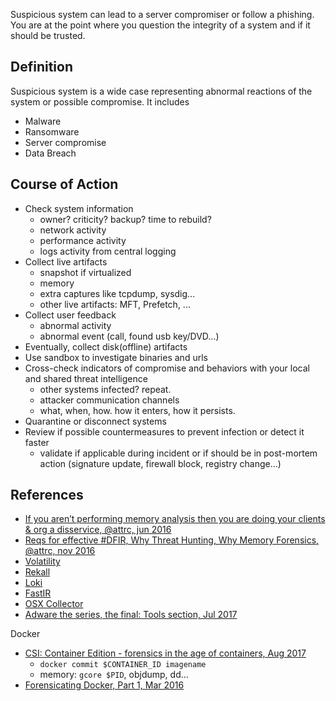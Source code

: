 Suspicious system can lead to a server compromiser or follow a phishing.
You are at the point where you question the integrity of a system and if it should be trusted.

## Definition
Suspicious system is a wide case representing abnormal reactions of the system or possible compromise.
It includes

* Malware
* Ransomware
* Server compromise
* Data Breach

## Course of Action

* Check system information
    * owner? criticity? backup? time to rebuild?
    * network activity
    * performance activity
    * logs activity from central logging
* Collect live artifacts
    * snapshot if virtualized
    * memory
    * extra captures like tcpdump, sysdig...
    * other live artifacts: MFT, Prefetch, ...
* Collect user feedback
    * abnormal activity
    * abnormal event (call, found usb key/DVD...)
* Eventually, collect disk(offline) artifacts
* Use sandbox to investigate binaries and urls
* Cross-check indicators of compromise and behaviors with your local and shared threat intelligence
    * other systems infected? repeat.
    * attacker communication channels
    * what, when, how. how it enters, how it persists.
* Quarantine or disconnect systems
* Review if possible countermeasures to prevent infection or detect it faster
    * validate if applicable during incident or if should be in post-mortem action (signature update, firewall block, registry change...)

## References

* [If you aren’t performing memory analysis then you are doing your clients & org a disservice, @attrc, jun 2016](https://twitter.com/attrc/status/742399097206771712)
* [Reqs for effective #DFIR, Why Threat Hunting, Why Memory Forensics, @attrc, nov 2016](https://twitter.com/attrc/status/793875121022832640)
* [Volatility](http://www.volatilityfoundation.org/)
* [Rekall](https://github.com/google/rekall/)
* [Loki](https://github.com/Neo23x0/Loki)
* [FastIR](https://github.com/SekoiaLab/FastIR_Collector)
* [OSX Collector](https://github.com/Yelp/osxcollector)
* [Adware the series, the final: Tools section, Jul 2017](https://blog.malwarebytes.com/puppum/2017/07/adware-the-series-the-final-tools-section/)

Docker
* [CSI: Container Edition - forensics in the age of containers, Aug 2017](https://www.stackrox.com/post/2017/08/csi-container-edition---forensics-in-the-age-of-containers/)
    * ```docker commit $CONTAINER_ID imagename```
    * memory: ```gcore $PID```, objdump, dd...
* [Forensicating Docker, Part 1, Mar 2016](https://isc.sans.org/forums/diary/Forensicating+Docker+Part+1/20835)
